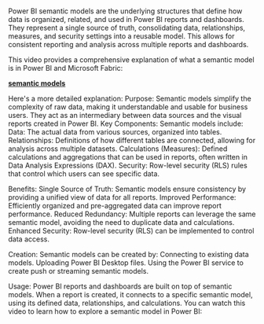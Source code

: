 # **[]()**

Power BI semantic models are the underlying structures that define how data is organized, related, and used in Power BI reports and dashboards. They represent a single source of truth, consolidating data, relationships, measures, and security settings into a reusable model. This allows for consistent reporting and analysis across multiple reports and dashboards.

This video provides a comprehensive explanation of what a semantic model is in Power BI and Microsoft Fabric:

**[semantic models](https://www.youtube.com/watch?v=WA8jOyHGwvw&t=23)**

Here's a more detailed explanation:
Purpose:
Semantic models simplify the complexity of raw data, making it understandable and usable for business users. They act as an intermediary between data sources and the visual reports created in Power BI.
Key Components:
Semantic models include:
Data: The actual data from various sources, organized into tables.
Relationships: Definitions of how different tables are connected, allowing for analysis across multiple datasets.
Calculations (Measures): Defined calculations and aggregations that can be used in reports, often written in Data Analysis Expressions (DAX).
Security: Row-level security (RLS) rules that control which users can see specific data.

Benefits:
Single Source of Truth: Semantic models ensure consistency by providing a unified view of data for all reports.
Improved Performance: Efficiently organized and pre-aggregated data can improve report performance.
Reduced Redundancy: Multiple reports can leverage the same semantic model, avoiding the need to duplicate data and calculations.
Enhanced Security: Row-level security (RLS) can be implemented to control data access.

Creation:
Semantic models can be created by:
Connecting to existing data models.
Uploading Power BI Desktop files.
Using the Power BI service to create push or streaming semantic models.

Usage:
Power BI reports and dashboards are built on top of semantic models. When a report is created, it connects to a specific semantic model, using its defined data, relationships, and calculations.
You can watch this video to learn how to explore a semantic model in Power BI:

